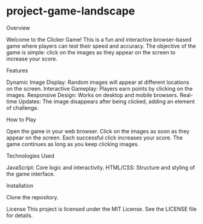 # project-game-landscape
Overview

Welcome to the Clicker Game! This is a fun and interactive browser-based game where players can test their speed and accuracy. The objective of the game is simple: click on the images as they appear on the screen to increase your score.

Features

Dynamic Image Display: Random images will appear at different locations on the screen.
Interactive Gameplay: Players earn points by clicking on the images.
Responsive Design: Works on desktop and mobile browsers.
Real-time Updates: The image disappears after being clicked, adding an element of challenge.

How to Play

Open the game in your web browser.
Click on the images as soon as they appear on the screen.
Each successful click increases your score.
The game continues as long as you keep clicking images.

Technologies Used

JavaScript: Core logic and interactivity.
HTML/CSS: Structure and styling of the game interface.

Installation

Clone the repository.

License
This project is licensed under the MIT License. See the LICENSE file for details.
